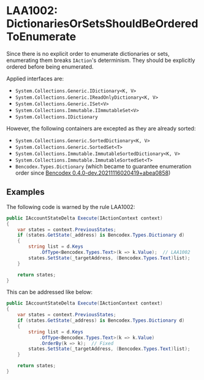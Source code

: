 <def>LAA1002</def>: DictionariesOrSetsShouldBeOrderedToEnumerate
================================================================

Since there is no explicit order to enumerate dictionaries or sets,
enumerating them breaks `IAction`'s determinism.  They should be explicitly
ordered before being enumerated.

Applied interfaces are:

 -  `System.Collections.Generic.IDictionary<K, V>`
 -  `System.Collections.Generic.IReadOnlyDictionary<K, V>`
 -  `System.Collections.Generic.ISet<V>`
 -  `System.Collections.Immutable.IImmutableSet<V>`
 -  `System.Collections.IDictionary`

However, the following containers are excepted as they are already sorted:

 -  `System.Collections.Generic.SortedDictionary<K, V>`
 -  `System.Collections.Generic.SortedSet<T>`
 -  `System.Collections.Immutable.ImmutableSortedDictionary<K, V>`
 -  `System.Collections.Immutable.ImmutableSortedSet<T>`
 -  `Bencodex.Types.Dictionary` (which became to guarantee enumeration order
    since [Bencodex 0.4.0-dev.20211116020419+abea0858][Bencodex
    0.4.0-dev.20211116020419])

[Bencodex 0.4.0-dev.20211116020419]: https://www.nuget.org/packages/Bencodex/0.4.0-dev.20211116020419


Examples
--------

The following code is warned by the rule LAA1002:

~~~~ csharp
public IAccountStateDelta Execute(IActionContext context)
{
    var states = context.PreviousStates;
    if (states.GetState(_address) is Bencodex.Types.Dictionary d)
    {
        string list = d.Keys
            .OfType<Bencodex.Types.Text>(k => k.Value);  // LAA1002
        states.SetState(_targetAddress, (Bencodex.Types.Text)list);
    }

    return states;
}
~~~~

This can be addressed like below:

~~~~ csharp
public IAccountStateDelta Execute(IActionContext context)
{
    var states = context.PreviousStates;
    if (states.GetState(_address) is Bencodex.Types.Dictionary d)
    {
        string list = d.Keys
            .OfType<Bencodex.Types.Text>(k => k.Value)
            .OrderBy(k => k);  // Fixed
        states.SetState(_targetAddress, (Bencodex.Types.Text)list);
    }

    return states;
}
~~~~
